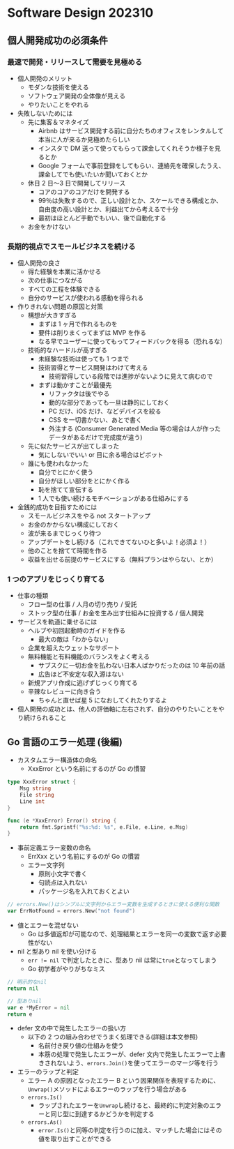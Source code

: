 # Software Design 202310

## 個人開発成功の必須条件

### 最速で開発・リリースして需要を見極める

- 個人開発のメリット
  - モダンな技術を使える
  - ソフトウェア開発の全体像が見える
  - やりたいことをやれる
- 失敗しないためには
  - 先に集客＆マネタイズ
    - Airbnb はサービス開発する前に自分たちのオフィスをレンタルして本当に人が来るか見極めたらしい
    - インスタで DM 送って使ってもらって課金してくれそうか様子を見るとか
    - Google フォームで事前登録をしてもらい、連絡先を確保したうえ、課金してでも使いたいか聞いておくとか
  - 休日 2 日〜3 日で開発してリリース
    - コアのコアのコアだけを開発する
    - 99％は失敗するので、正しい設計とか、スケールできる構成とか、自由度の高い設計とか、利益出てから考えるで十分
    - 最初はほとんど手動でもいい、後で自動化する
  - お金をかけない

### 長期的視点でスモールビジネスを続ける

- 個人開発の良さ
  - 得た経験を本業に活かせる
  - 次の仕事につながる
  - すべての工程を体験できる
  - 自分のサービスが使われる感動を得られる
- 作りきれない問題の原因と対策
  - 構想が大きすぎる
    - まずは 1 ヶ月で作れるものを
    - 要件は削りまくってまずは MVP を作る
    - なる早でユーザーに使ってもってフィードバックを得る（恐れるな）
  - 技術的なハードルが高すぎる
    - 未経験な技術は使っても 1 つまで
    - 技術習得とサービス開発はわけて考える
      - 技術習得している段階では進捗がないように見えて病むので
    - まずは動かすことが最優先
      - リファクタは後でやる
      - 動的な部分であっても一旦は静的にしておく
      - PC だけ、iOS だけ、などデバイスを絞る
      - CSS を一切書かない、あとで書く
      - 外注する (Consumer Generated Media 等の場合は人が作ったデータがあるだけで完成度が違う)
  - 先に似たサービスが出てしまった
    - 気にしないでいい or 目に余る場合はピボット
  - 誰にも使われなかった
    - 自分でとにかく使う
    - 自分がほしい部分をとにかく作る
    - 恥を捨てて宣伝する
    - 1 人でも使い続けるモチベーションがある仕組みにする
- 金銭的成功を目指すためには
  - スモールビジネスをやる not スタートアップ
  - お金のかからない構成にしておく
  - 波が来るまでじっくり待つ
  - アップデートをし続ける（これできてないひと多いよ！必須よ！）
  - 他のことを捨てて時間を作る
  - 収益を出せる前提のサービスにする（無料プランはやらない、とか）

### 1 つのアプリをじっくり育てる

- 仕事の種類
  - フロー型の仕事 / 人月の切り売り / 受託
  - ストック型の仕事 / お金を生み出す仕組みに投資する / 個人開発
- サービスを軌道に乗せるには
  - ヘルプや初回起動時のガイドを作る
    - 最大の敵は「わからない」
  - 企業を超えたウェットなサポート
  - 無料機能と有料機能のバランスをよく考える
    - サブスクに一切お金を払わない日本人ばかりだったのは 10 年前の話
    - 広告ほど不安定な収入源はない
  - 新規アプリ作成に逃げずじっくり育てる
  - 辛辣なレビューに向き合う
    - ちゃんと直せば星 5 になおしてくれたりするよ
- 個人開発の成功とは、他人の評価軸に左右されず、自分のやりたいことをやり続けられること

## Go 言語のエラー処理 (後編)

- カスタムエラー構造体の命名
  - XxxError という名前にするのが Go の慣習

```go
type XxxError struct {
    Msg string
    File string
    Line int
}

func (e *XxxError) Error() string {
    return fmt.Sprintf("%s:%d: %s", e.File, e.Line, e.Msg)
}
```

- 事前定義エラー変数の命名
  - ErrXxx という名前にするのが Go の慣習
  - エラー文字列
    - 原則小文字で書く
    - 句読点は入れない
    - パッケージ名を入れておくとよい

```go
// errors.New()はシンプルに文字列からエラー変数を生成するときに使える便利な関数
var ErrNotFound = errors.New("not found")
```

- 値とエラーを混ぜない
  - Go は多値返却が可能なので、処理結果とエラーを同一の変数で返す必要性がない
- nil と型あり nil を使い分ける
  - `err != nil` で判定したときに、型あり nil は常に`true`となってしまう
  - Go 初学者がやりがちなミス

```go
// 明示的なnil
return nil

// 型ありnil
var e *MyError = nil
return e
```

- defer 文の中で発生したエラーの扱い方
  - 以下の 2 つの組み合わせでうまく処理できる(詳細は本文参照)
    - 名前付き戻り値の仕組みを使う
    - 本筋の処理で発生したエラーが、defer 文内で発生したエラーで上書きされないよう、`errors.Join()`を使ってエラーのマージ等を行う
- エラーのラップと判定
  - エラー A の原因となったエラー B という因果関係を表現するために、`Unwrap()`メソッドによるエラーのラップを行う場合がある
  - `errors.Is()`
    - ラップされたエラーを`Unwrap`し続けると、最終的に判定対象のエラーと同じ型に到達するかどうかを判定する
  - `errors.As()`
    - `error.Is()`と同等の判定を行うのに加え、マッチした場合にはその値を取り出すことができる
